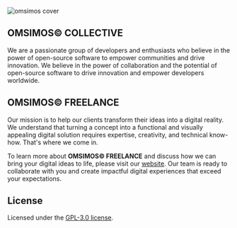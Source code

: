 ![omsimos cover](https://github.com/omsimos/omsimos/assets/69457996/1ba4a781-ed2f-43a0-ad59-3f50890b7387)

## OMSIMOS© COLLECTIVE
We are a passionate group of developers and enthusiasts who believe in the power of open-source software to empower communities and drive innovation. We believe in the power of collaboration and the potential of open-source software to drive innovation and empower developers worldwide. 

## OMSIMOS© FREELANCE
Our mission is to help our clients transform their ideas into a digital reality. We understand that turning a concept into a functional and visually appealing digital solution requires expertise, creativity, and technical know-how. That's where we come in.

To learn more about **OMSIMOS© FREELANCE** and discuss how we can bring your digital ideas to life, please visit our [website](https://freelance.omsimos.com). Our team is ready to collaborate with you and create impactful digital experiences that exceed your expectations.

## License
Licensed under the [GPL-3.0 license](https://github.com/omsimos/omsimos/blob/main/LICENSE).
